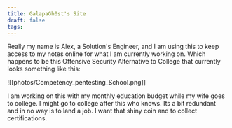 ```yaml
---
title: GalapaGh0st's Site
draft: false
tags:
---
```

Really my name is Alex, a Solution's Engineer, and I am using this to keep access to my notes online for what I am currently working on. Which happens to be this Offensive Security Alternative to College that currently looks something like this:

![[photos/Competency_pentesting_School.png]]

I am working on this with my monthly education budget while my wife goes to college. I might go to college after this who knows. Its a bit redundant and in no way is to land a job. I want that shiny coin and to collect certifications.